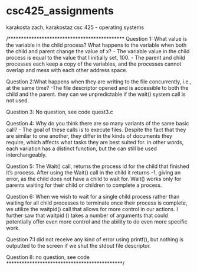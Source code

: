 # csc425_assignments
karakosta zach, karakostaz
csc 425 - operating systems

/*********************************************
Question 1:  What value is the variable in the child process? What happens to the variable when both the child and parent change the value of x?
        - The variable value in the child process is equal to the value that I initially set, 100.
        - The parent and child processes each keep a copy of the variables, and the processes cannot overlap and mess with each other address space.

Question 2:What happens when they are writing to the file concurrently, i.e., at the same time?
        -The file descriptor opened and is accessible to both the child and the parent. they can we unpredictable if the wait() system call is not used.

Question 3: No question, see code quest3.c

Question 4: Why do you think there are so many variants of the same basic call?
        - The goal of these calls is to execute files. Despite the fact that they are similar to one another, they differ in the kinds of documents they require, which affects what tasks they are best suited for. in other words, each variation has a distinct function, but the can still be used interchangeably.

Question 5: The Wait() call, returns the process id for the child that finished it’s process. After using the Wait() call in the child it returns -1, giving an error, as the child does not have a child to wait for. Wait() works only for parents waiting for their child or children to complete a process.

Question 6: When we wish to wait for a single child process rather than waiting for all child processes to terminate once their process is complete, we utilize the waitpid() call that allows for more control in our actions. I further saw that waitpid () takes a number of arguments that could potentially offer even more control and the ability to do even more specific work.

Question 7:I did not receive any kind of error using printf(), but nothing is outputted to the screen if we shut the stdout file descriptor.

Question 8: no question, see code
*********************************************/
